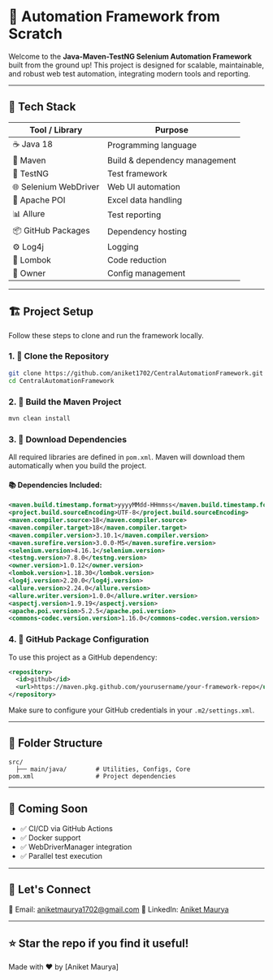 # 🚀 Automation Framework from Scratch

Welcome to the **Java-Maven-TestNG Selenium Automation Framework** built from the ground up!
This project is designed for scalable, maintainable, and robust web test automation, integrating modern tools and reporting.

---

## 📆 Tech Stack

| Tool / Library        | Purpose                       |
| --------------------- | ----------------------------- |
| ☕ Java 18             | Programming language          |
| 🧱 Maven              | Build & dependency management |
| 🧪 TestNG             | Test framework                |
| 🌐 Selenium WebDriver | Web UI automation             |
| 🧾 Apache POI         | Excel data handling           |
| 📊 Allure             | Test reporting                |
| 📦 GitHub Packages    | Dependency hosting            |
| ⚙️ Log4j              | Logging                       |
| 🧙 Lombok             | Code reduction                |
| 🔐 Owner              | Config management             |

---

## 🏗️ Project Setup

Follow these steps to clone and run the framework locally.

### 1. 🔀 Clone the Repository

```bash
git clone https://github.com/aniket1702/CentralAutomationFramework.git
cd CentralAutomationFramework
```

### 2. 🚰 Build the Maven Project

```bash
mvn clean install
```

### 3. 📅 Download Dependencies

All required libraries are defined in `pom.xml`. Maven will download them automatically when you build the project.

#### 📚 Dependencies Included:

```xml
<maven.build.timestamp.format>yyyyMMdd-HHmmss</maven.build.timestamp.format>
<project.build.sourceEncoding>UTF-8</project.build.sourceEncoding>
<maven.compiler.source>18</maven.compiler.source>
<maven.compiler.target>18</maven.compiler.target>
<maven.compiler.version>3.10.1</maven.compiler.version>
<maven.surefire.version>3.0.0-M5</maven.surefire.version>
<selenium.version>4.16.1</selenium.version>
<testng.version>7.8.0</testng.version>
<owner.version>1.0.12</owner.version>
<lombok.version>1.18.30</lombok.version>
<log4j.version>2.20.0</log4j.version>
<allure.version>2.24.0</allure.version>
<allure.writer.version>1.0.0</allure.writer.version>
<aspectj.version>1.9.19</aspectj.version>
<apache.poi.version>5.2.5</apache.poi.version>
<commons-codec.version.version>1.16.0</commons-codec.version.version>
```

### 4. 🏐 GitHub Package Configuration

To use this project as a GitHub dependency:

```xml
<repository>
  <id>github</id>
  <url>https://maven.pkg.github.com/yourusername/your-framework-repo</url>
</repository>
```

Make sure to configure your GitHub credentials in your `.m2/settings.xml`.

---

## 📁 Folder Structure

```
src/
  ├── main/java/        # Utilities, Configs, Core
pom.xml                 # Project dependencies

```

---

## 📌 Coming Soon

* ✅ CI/CD via GitHub Actions
* ✅ Docker support
* ✅ WebDriverManager integration
* ✅ Parallel test execution

---

## 📢 Let's Connect

📧 Email: [aniketmaurya1702@gmail.com](mailto:aniketmaurya1702@gmail.com)
🔗 LinkedIn: [Aniket Maurya](https://www.linkedin.com/in/aniketmaurya1702/)

---

## ⭐ Star the repo if you find it useful!

Made with ❤️ by \[Aniket Maurya]

